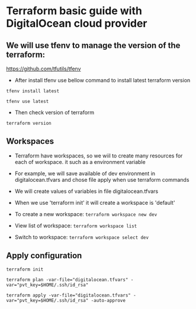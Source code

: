 # Terraform basic guide with DigitalOcean cloud provider


## We will use tfenv to manage the version of the terraform:
https://github.com/tfutils/tfenv

- After install tfenv use bellow command to install latest terraform version
```
tfenv install latest
```

```
tfenv use latest
```

- Then check version of terraform
```
terraform version
```

## Workspaces 
- Terraform have workspaces, so we wiil to create many resources for each of workspace. it such as a environment variable
- For example, we will save available of dev environment in digitalocean.tfvars and chose file apply when use terraform commands

- We will create values of variables in file digitalocean.tfvars
- When we use 'terraform init' it will create a workspace is 'default'
- To create a new workspace: 
```terraform workspace new dev```
- View list of workspace: 
```terraform workspace list```
- Switch to workspace: 
```terraform workspace select dev```

## Apply configuration
```
terraform init
```

```
terraform plan -var-file="digitalocean.tfvars" -var="pvt_key=$HOME/.ssh/id_rsa"
```

```
terraform apply -var-file="digitalocean.tfvars" -var="pvt_key=$HOME/.ssh/id_rsa" -auto-approve
```
